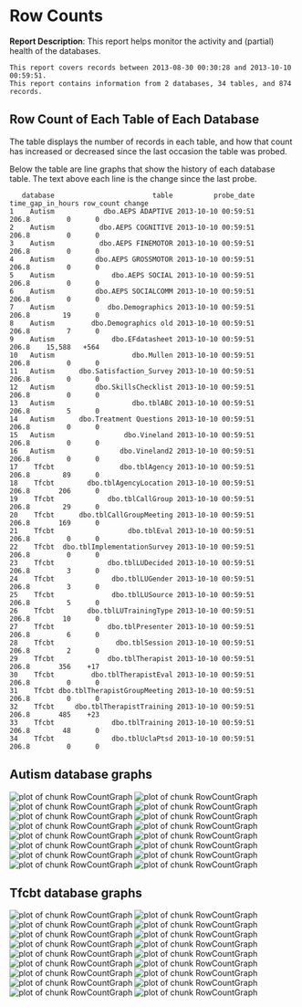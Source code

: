 <!-- Specify the report's official name, goal & description. -->
# Row Counts
**Report Description**: This report helps monitor the activity and (partial) health of the databases.



<!-- Point knitr to the underlying code file so it knows where to look for the chunks. -->



<!-- Load the packages.  Suppress the output when loading packages. --> 



<!-- Load any Global Functions declared in the R file.  Suppress the output. --> 



<!-- Declare any global functions specific to a Rmd output.  Suppress the output. --> 


<!-- Load the dataset.   -->


<!-- Tweak the dataset.   -->




```
This report covers records between 2013-08-30 00:30:28 and 2013-10-10 00:59:51.
This report contains information from 2 databases, 34 tables, and 874 records.
```


## Row Count of Each Table of Each Database
The table displays the number of records in each table, and how that count has increased or decreased since the last occasion the table was probed.

Below the table are line graphs that show the history of each database table.  The text above each line is the change since the last probe.


```
   database                        table          probe_date time_gap_in_hours row_count change
1    Autism            dbo.AEPS ADAPTIVE 2013-10-10 00:59:51             206.8         0      0
2    Autism           dbo.AEPS COGNITIVE 2013-10-10 00:59:51             206.8         0      0
3    Autism           dbo.AEPS FINEMOTOR 2013-10-10 00:59:51             206.8         0      0
4    Autism          dbo.AEPS GROSSMOTOR 2013-10-10 00:59:51             206.8         0      0
5    Autism              dbo.AEPS SOCIAL 2013-10-10 00:59:51             206.8         0      0
6    Autism          dbo.AEPS SOCIALCOMM 2013-10-10 00:59:51             206.8         0      0
7    Autism             dbo.Demographics 2013-10-10 00:59:51             206.8        19      0
8    Autism         dbo.Demographics old 2013-10-10 00:59:51             206.8         7      0
9    Autism              dbo.EFdatasheet 2013-10-10 00:59:51             206.8    15,588   +564
10   Autism                   dbo.Mullen 2013-10-10 00:59:51             206.8         0      0
11   Autism      dbo.Satisfaction_Survey 2013-10-10 00:59:51             206.8         0      0
12   Autism          dbo.SkillsChecklist 2013-10-10 00:59:51             206.8         0      0
13   Autism                   dbo.tblABC 2013-10-10 00:59:51             206.8         5      0
14   Autism      dbo.Treatment Questions 2013-10-10 00:59:51             206.8         0      0
15   Autism                 dbo.Vineland 2013-10-10 00:59:51             206.8         0      0
16   Autism                dbo.Vineland2 2013-10-10 00:59:51             206.8         0      0
17    Tfcbt                dbo.tblAgency 2013-10-10 00:59:51             206.8        89      0
18    Tfcbt        dbo.tblAgencyLocation 2013-10-10 00:59:51             206.8       206      0
19    Tfcbt             dbo.tblCallGroup 2013-10-10 00:59:51             206.8        29      0
20    Tfcbt      dbo.tblCallGroupMeeting 2013-10-10 00:59:51             206.8       169      0
21    Tfcbt                  dbo.tblEval 2013-10-10 00:59:51             206.8         0      0
22    Tfcbt  dbo.tblImplementationSurvey 2013-10-10 00:59:51             206.8         0      0
23    Tfcbt             dbo.tblLUDecided 2013-10-10 00:59:51             206.8         3      0
24    Tfcbt              dbo.tblLUGender 2013-10-10 00:59:51             206.8         3      0
25    Tfcbt              dbo.tblLUSource 2013-10-10 00:59:51             206.8         5      0
26    Tfcbt        dbo.tblLUTrainingType 2013-10-10 00:59:51             206.8        10      0
27    Tfcbt             dbo.tblPresenter 2013-10-10 00:59:51             206.8         6      0
28    Tfcbt               dbo.tblSession 2013-10-10 00:59:51             206.8         2      0
29    Tfcbt             dbo.tblTherapist 2013-10-10 00:59:51             206.8       356    +17
30    Tfcbt         dbo.tblTherapistEval 2013-10-10 00:59:51             206.8         0      0
31    Tfcbt dbo.tblTherapistGroupMeeting 2013-10-10 00:59:51             206.8         0      0
32    Tfcbt     dbo.tblTherapistTraining 2013-10-10 00:59:51             206.8       485    +23
33    Tfcbt              dbo.tblTraining 2013-10-10 00:59:51             206.8        48      0
34    Tfcbt              dbo.tblUclaPtsd 2013-10-10 00:59:51             206.8         0      0
```



## Autism  database graphs
![plot of chunk RowCountGraph](FigureRmd/RowCountGraph1.png) ![plot of chunk RowCountGraph](FigureRmd/RowCountGraph2.png) ![plot of chunk RowCountGraph](FigureRmd/RowCountGraph3.png) ![plot of chunk RowCountGraph](FigureRmd/RowCountGraph4.png) ![plot of chunk RowCountGraph](FigureRmd/RowCountGraph5.png) ![plot of chunk RowCountGraph](FigureRmd/RowCountGraph6.png) ![plot of chunk RowCountGraph](FigureRmd/RowCountGraph7.png) ![plot of chunk RowCountGraph](FigureRmd/RowCountGraph8.png) ![plot of chunk RowCountGraph](FigureRmd/RowCountGraph9.png) ![plot of chunk RowCountGraph](FigureRmd/RowCountGraph10.png) ![plot of chunk RowCountGraph](FigureRmd/RowCountGraph11.png) ![plot of chunk RowCountGraph](FigureRmd/RowCountGraph12.png) ![plot of chunk RowCountGraph](FigureRmd/RowCountGraph13.png) ![plot of chunk RowCountGraph](FigureRmd/RowCountGraph14.png) ![plot of chunk RowCountGraph](FigureRmd/RowCountGraph15.png) ![plot of chunk RowCountGraph](FigureRmd/RowCountGraph16.png) 
## Tfcbt  database graphs
![plot of chunk RowCountGraph](FigureRmd/RowCountGraph17.png) ![plot of chunk RowCountGraph](FigureRmd/RowCountGraph18.png) ![plot of chunk RowCountGraph](FigureRmd/RowCountGraph19.png) ![plot of chunk RowCountGraph](FigureRmd/RowCountGraph20.png) ![plot of chunk RowCountGraph](FigureRmd/RowCountGraph21.png) ![plot of chunk RowCountGraph](FigureRmd/RowCountGraph22.png) ![plot of chunk RowCountGraph](FigureRmd/RowCountGraph23.png) ![plot of chunk RowCountGraph](FigureRmd/RowCountGraph24.png) ![plot of chunk RowCountGraph](FigureRmd/RowCountGraph25.png) ![plot of chunk RowCountGraph](FigureRmd/RowCountGraph26.png) ![plot of chunk RowCountGraph](FigureRmd/RowCountGraph27.png) ![plot of chunk RowCountGraph](FigureRmd/RowCountGraph28.png) ![plot of chunk RowCountGraph](FigureRmd/RowCountGraph29.png) ![plot of chunk RowCountGraph](FigureRmd/RowCountGraph30.png) ![plot of chunk RowCountGraph](FigureRmd/RowCountGraph31.png) ![plot of chunk RowCountGraph](FigureRmd/RowCountGraph32.png) ![plot of chunk RowCountGraph](FigureRmd/RowCountGraph33.png) ![plot of chunk RowCountGraph](FigureRmd/RowCountGraph34.png) 

